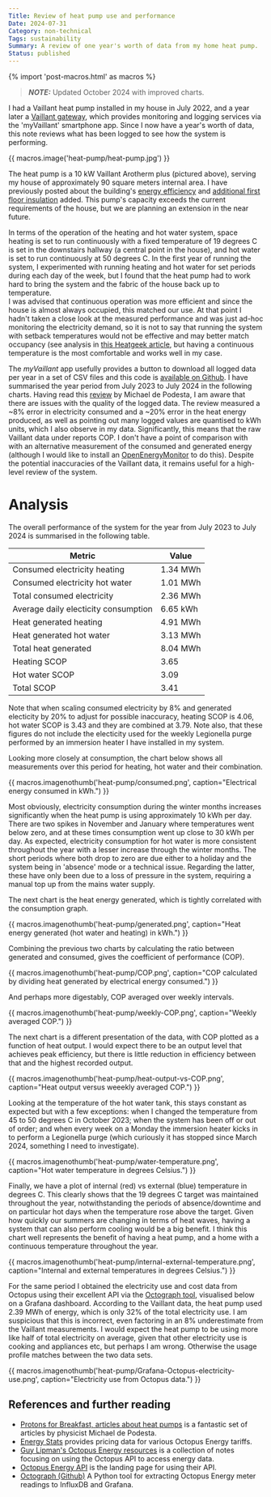 ```yaml
---
Title: Review of heat pump use and performance
Date: 2024-07-31
Category: non-technical
Tags: sustainability
Summary: A review of one year's worth of data from my home heat pump.
Status: published
---
```


{% import 'post-macros.html' as macros %}

> **_NOTE:_**  Updated October 2024 with improved charts.

I had a Vaillant heat pump installed in my house in July 2022, and a year later
a [Vaillant gateway][gateway], which provides monitoring and logging services
via the 'myVaillant' smartphone app. Since I now have a year's worth of data,
this note reviews what has been logged to see how the system is performing.

[gateway]: https://www.vaillant.co.uk/product-systems/smart-controls/myvaillant-connect-internet-gateway

{{ macros.image('heat-pump/heat-pump.jpg') }}

The heat pump is a 10 kW Vaillant Arotherm plus (pictured above), serving my
house of approximately 90 square meters internal area. I have previously posted
about the building's [energy efficiency](home-thermal-imaging-survey.html) and
[additional first floor
insulation](cornish-unit-house-retrofit-insulation.html) added. This pump's
capacity exceeds the current requirements of the house, but we are planning an
extension in the near future.

In terms of the operation of the heating and hot water system, space heating is
set to run continuously with a fixed temperature of 19 degrees C is set in the
downstairs hallway (a central point in the house), and hot water is set to run
continuously at 50 degrees C. In the first year of running the system, I
experimented with running heating and hot water for set periods during each day
of the week, but I found that the heat pump had to work hard to bring the
system and the fabric of the house back up to temperature.  
I was advised that continuous operation was more efficient and since
the house is almost always occupied, this matched our use. At that point I
hadn't taken a close look at the measured performance and was just ad-hoc
monitoring the electricity demand, so it is not to say that running the system
with setback temperatures would not be effective and may better match occupancy
(see analysis in [this Heatgeek article][heatgeek-setback], but having a
continuous temperature is the most comfortable and works well in my case.

[heatgeek-setback]: https://www.heatgeek.com/should-your-heating-be-left-on-all-the-time-or-not

The *myVaillant* app usefully provides a button to download all logged data per
year in a set of CSV files and this code is [available on
Github][home-energy-data]. I have summarised the year period from July 2023 to
July 2024 in the following charts. Having read this [review][pfb-vaillant-app]
by Michael de Podesta, I am aware that there are issues with the quality of the logged data.
The review measured a ~8% error in electricity consumed and a ~20% error in the heat
energy produced, as well as pointing out many logged values are quantised to
kWh units, which I also observe in my data. Significantly, this means that the
raw Vaillant data under reports COP. I don't have a point of comparison with
with an alternative measurement of the consumed and generated energy (although I
would like to install an [OpenEnergyMonitor][OpenEnergyMonitor] to do this). 
Despite the potential inaccuracies of the Vaillant data, it remains useful for
a high-level review of the system.

[home-energy-data]: https://github.com/jameshanlon/home-energy-data
[OpenEnergyMonitor]: https://openenergymonitor.org

# Analysis

The overall performance of the system for the year from July 2023 to July 2024
is summarised in the following table.

<table class="table">
  <thead>
    <tr>
      <th scope="col">Metric</th>
      <th scope="col">Value</th>
    </tr>
  </thead>
 <tbody>
    <tr>
      <td>Consumed electricity heating</td>
      <td>1.34 MWh</td>
    </tr>
    <tr>
      <td>Consumed electricity hot water</td>
      <td>1.01 MWh</td>
    </tr>
    <tr>
      <td>Total consumed electricity</td>
      <td>2.36 MWh</td>
    </tr>
    <tr>
      <td>Average daily electicity consumption</td>
      <td>6.65 kWh</td>
    </tr>
    <tr>
      <td>Heat generated heating</td>
      <td>4.91 MWh</td>
    </tr>
    <tr>
      <td>Heat generated hot water</td>
      <td>3.13 MWh</td>
    </tr>
    <tr>
      <td>Total heat generated</td>
      <td>8.04 MWh</td>
    </tr>
    <tr>
      <td>Heating SCOP</td>
      <td>3.65</td>
    </tr>
    <tr>
      <td>Hot water SCOP</td>
      <td>3.09</td>
    </tr>
    <tr>
      <td>Total SCOP</td>
      <td>3.41</td>
    </tr>
  </tbody>
</table>

Note that when scaling consumed electricity by 8% and generated electicity by
20% to adjust for possible inaccuracy, heating SCOP is 4.06, hot water SCOP is
3.43 and they are combined at 3.79. Note also, that these figures do not include
the electicity used for the weekly Legionella purge performed by an immersion
heater I have installed in my system.

Looking more closely at consumption, the chart below shows all measurements
over this period for heating, hot water and their combination.

{{ macros.imagenothumb('heat-pump/consumed.png',
                       caption="Electrical energy consumed in kWh.") }}

Most obviously, electricity consumption during the winter months increases
significantly when the heat pump is using approximately 10 kWh per day. There
are two spikes in November and January where temperatures went below zero, and
at these times consumption went up close to 30 kWh per day. As expected,
electricity consumption for hot water is more consistent throughout the year
with a lesser increase through the winter months. The short periods where both
drop to zero are due either to a holiday and the system being in 'absence' mode
or a technical issue. Regarding the latter, these have only been due to a loss
of pressure in the system, requiring a manual top up from the mains water supply.

The next chart is the heat energy generated, which is tightly correlated with
the consumption graph.

{{ macros.imagenothumb('heat-pump/generated.png',
                       caption="Heat energy generated (hot water and heating) in kWh.") }}

Combining the previous two charts by calculating the ratio between generated and
consumed, gives the coefficient of performance (COP).

{{ macros.imagenothumb('heat-pump/COP.png',
                       caption="COP calculated by dividing heat generated by electrical energy consumed.") }}

And perhaps more digestably, COP averaged over weekly intervals.

{{ macros.imagenothumb('heat-pump/weekly-COP.png',
                       caption="Weekly averaged COP.") }}

The next chart is a different presentation of the data, with COP plotted as a function of heat
output. I would expect there to be an output level that achieves peak efficiency, but there is
little reduction in efficiency between that and the highest recorded output.

{{ macros.imagenothumb('heat-pump/heat-output-vs-COP.png',
                       caption="Heat output versus weeekly averaged COP.") }}

Looking at the temperature of the hot water tank, this stays constant as expected
but with a few exceptions: when I changed the temperature from 45 to 50 degrees C
in October 2023; when the system has been off or out of order; and when every week
on a Monday the immersion heater kicks in to perform a Legionella purge (which
curiously it has stopped since March 2024, something I need to investigate).

{{ macros.imagenothumb('heat-pump/water-temperature.png',
                       caption="Hot water temperature in degrees Celsius.") }}

Finally, we have a plot of internal (red) vs external (blue) temperature in
degrees C. This clearly shows that the 19 degrees C target was maintained
throughout the year, notwithstanding the periods of absence/downtime and on
particular hot days when the temperature rose above the target. Given how
quickly our summers are changing in terms of heat waves, having a system that
can also perform cooling would be a big benefit. I think this chart well represents
the benefit of having a heat pump, and a home with a continuous temperature
throughout the year.

{{ macros.imagenothumb('heat-pump/internal-external-temperature.png',
                       caption="Internal and external temperatures in degrees Celsius.") }}

For the same period I obtained the electricity use and cost data from Octopus
using their excellent API via the [Octograph tool][octograph], visualised below
on a Grafana dashboard. According to the Vaillant data, the heat pump used 2.39
MWh of energy, which is only 32% of the total electricity use. I am suspicious
that this is incorrect, even factoring in an 8% underestimate from the Vaillant
measurements. I would expect the heat pump to be using more like half of total
electricity on average, given that other electricity use is cooking and
appliances etc, but perhaps I am wrong. Otherwise the usage profile matches between
the two data sets.

{{ macros.imagenothumb('heat-pump/Grafana-Octopus-electricity-use.png',
                       caption="Electricity use from Octopus data.") }}

[pfb-vaillant-app]: https://protonsforbreakfast.wordpress.com/2023/02/06/the-myvaillant-app-a-review
[pfb-vaillant-arotherm]: https://protonsforbreakfast.wordpress.com/2022/10/19/vaillant-arotherm-plus-heat-pump-the-good-the-bad-and-the-ugly
[pfb-cop]: https://protonsforbreakfast.wordpress.com/2024/03/13/can-i-believe-my-vaillant-heat-pump-cop
[octograph]: https://github.com/Yanson/octograph

## References and further reading

- [Protons for Breakfast, articles about heat
  pumps](https://protonsforbreakfast.wordpress.com/heat-pump-articles/) is a
  fantastic set of articles by physicist Michael de Podesta.
- [Energy Stats](https://energy-stats.uk) provides pricing data for various
  Octopus Energy tariffs.
- [Guy Lipman's Octopus Energy resources](https://www.guylipman.com/octopus) is
  a collection of notes focusing on using the Octopus API to access energy
  data.
- [Octopus Energy API](https://octopus.energy/blog/agile-smart-home-diy) is the
  landing page for using their API.
- [Octograph (Github)](https://github.com/Yanson/octograph) A Python tool for
  extracting Octopus Energy meter readings to InfluxDB and Grafana.
